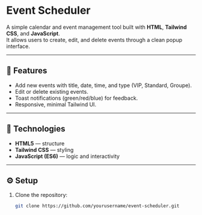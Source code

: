 # Event Scheduler

A simple calendar and event management tool built with **HTML**, **Tailwind CSS**, and **JavaScript**.  
It allows users to create, edit, and delete events through a clean popup interface.

---

## 🚀 Features
- Add new events with title, date, time, and type (VIP, Standard, Groupe).
- Edit or delete existing events.
- Toast notifications (green/red/blue) for feedback.
- Responsive, minimal Tailwind UI.

---

## 🧩 Technologies
- **HTML5** — structure  
- **Tailwind CSS** — styling  
- **JavaScript (ES6)** — logic and interactivity  

---

## ⚙️ Setup
1. Clone the repository:
   ```bash
   git clone https://github.com/yourusername/event-scheduler.git
